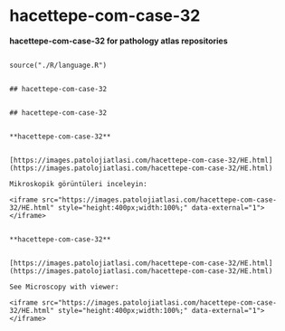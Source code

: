 # hacettepe-com-case-32



**hacettepe-com-case-32 for pathology atlas repositories**




```{r language hacettepe-com-case-32, echo=FALSE, include=TRUE}

source("./R/language.R")

```




```{asis, echo = (language == "TR")}

## hacettepe-com-case-32

```




```{asis, echo = (language == "EN")}

## hacettepe-com-case-32

```




```{asis, echo = (language == "TR")}

**hacettepe-com-case-32**


[https://images.patolojiatlasi.com/hacettepe-com-case-32/HE.html](https://images.patolojiatlasi.com/hacettepe-com-case-32/HE.html)

Mikroskopik görüntüleri inceleyin:

<iframe src="https://images.patolojiatlasi.com/hacettepe-com-case-32/HE.html" style="height:400px;width:100%;" data-external="1"></iframe>

```




```{asis, echo = (language == "EN")}

**hacettepe-com-case-32**


[https://images.patolojiatlasi.com/hacettepe-com-case-32/HE.html](https://images.patolojiatlasi.com/hacettepe-com-case-32/HE.html)

See Microscopy with viewer: 

<iframe src="https://images.patolojiatlasi.com/hacettepe-com-case-32/HE.html" style="height:400px;width:100%;" data-external="1"></iframe>

```


